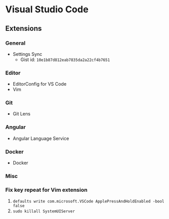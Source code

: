# Visual Studio Code

## Extensions

### General

* Settings Sync
  * Gist id: `10e1b87d812eab7835da2a22cf4b7651`

### Editor

* EditorConfig for VS Code
* Vim

### Git

* Git Lens

### Angular

* Angular Language Service

### Docker

* Docker

### Misc

### Fix key repeat for Vim extension

1. `defaults write com.microsoft.VSCode ApplePressAndHoldEnabled -bool false`
2. `sudo killall SystemUIServer`

